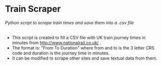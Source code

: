 # Train Scraper 

###### Python script to scrape train times and save them into a .csv file

* This script is created to fill a CSV file with UK train journey times in minutes from http://www.nationalrail.co.uk/ .
* The format is: "From To Duration" where from and to is the 3 letter CRS code and duration is the journey time in minutes.	
* It can be modified to scrape other sites and save textual data from them.
